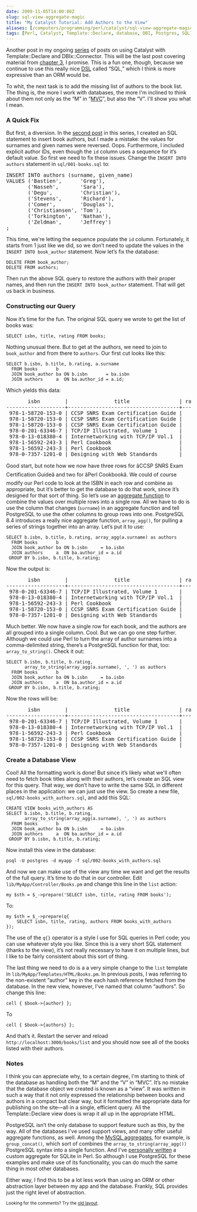 ```yaml
--- 
date: 2009-11-05T14:00:00Z
slug: sql-view-aggregate-magic
title: "My Catalyst Tutorial: Add Authors to the View"
aliases: [/computers/programming/perl/catalyst/sql-view-aggregate-magic.html]
tags: [Perl, Catalyst, Template::Declare, database, DBI, Postgres, SQL]
---
```


<p>Another post in my ongoing <a href="/computers/programming/perl/catalyst%20title=" title="Just a Theory: “Catalyst”">series</a> of posts on using Catalyst with Template::Declare and DBIx::Connector. This will be the last post covering material from <a href="http://search.cpan.org/perldoc?Catalyst::Manual::Tutorial::03_MoreCatalystBasics" title="Catalyst Tutorial - Chapter 3: More Catalyst Application Development Basics">chapter 3</a>, I promise. This is a fun one, though, because we continue to use this really nice <a href="https://en.wikipedia.org/wiki/Domain-specific_language" title="Wikipedia: “Domain-Specific Language”">DSL</a> called “SQL,” which I think is more expressive than an ORM would be.</p>

<p>To whit, the next task is to add the missing list of authors to the book list. The thing is, the more I work with databases, the more I'm inclined to think about them not only as the “M” in “<a href="https://en.wikipedia.org/wiki/Model%E2%80%93view%E2%80%93controller" title="Wikipedia: “Model-view-controller”">MVC</a>”, but also the “V”. I'll show you what I mean.</p>

<h3>A Quick Fix</h3>

<p>But first, a diversion. In the <a href="/computers/programming/perl/catalyst/tutorial-continued.html">second post</a> in this series, I created an SQL statement to insert book authors, but I made a mistake: the values for surnames and given names were reversed. Oops. Furthermore, I included explicit author IDs, even though the <code>id</code> column uses a sequence for it’s default value. So first we need to fix these issues. Change  the <code>INSERT INTO authors</code> statement in <code>sql/001-books.sql</code> to:</p>

<pre>
INSERT INTO authors (surname, given_name)
VALUES (&#x27;Bastien&#x27;,      &#x27;Greg&#x27;),
       (&#x27;Nasseh&#x27;,       &#x27;Sara&#x27;),
       (&#x27;Degu&#x27;,         &#x27;Christian&#x27;),
       (&#x27;Stevens&#x27;,      &#x27;Richard&#x27;),
       (&#x27;Comer&#x27;,        &#x27;Douglas&#x27;),
       (&#x27;Christiansen&#x27;, &#x27;Tom&#x27;),
       (&#x27;Torkington&#x27;,   &#x27;Nathan&#x27;),
       (&#x27;Zeldman&#x27;,      &#x27;Jeffrey&#x27;)
;
</pre>

<p>This time, we're letting the sequence populate the <code>id</code> column. Fortunately, it starts from 1 just like we did, so we don’t need to update the values in the <code>INSERT INTO book_author</code> statement. Now let’s fix the database:</p>

<pre><code>DELETE FROM book_author;
DELETE FROM authors;
</code></pre>

<p>Then run the above SQL query to restore the authors with their proper names, and then run the <code>INSERT INTO book_author</code> statement. That will get us back in business.</p>

<h3>Constructing our Query</h3>

<p>Now it’s time for the fun. The original SQL query we wrote to get the list of books was:</p>

<pre><code>SELECT isbn, title, rating FROM books;
</code></pre>

<p>Nothing unusual there. But to get at the authors, we need to join to <code>book_author</code> and from there to <code>authors</code>. Our first cut looks like this:</p>

<pre><code>SELECT b.isbn, b.title, b.rating, a.surname
  FROM books       b
  JOIN book_author ba ON b.isbn       = ba.isbn
  JOIN authors     a  ON ba.author_id = a.id;
</code></pre>

<p>Which yields this data:</p>

<pre>
       isbn        |               title                | rating |   surname    
&#x2d;&#x2d;&#x2d;&#x2d;&#x2d;&#x2d;&#x2d;&#x2d;&#x2d;&#x2d;&#x2d;&#x2d;&#x2d;&#x2d;&#x2d;&#x2d;&#x2d;&#x2d;&#x2d;+&#x2d;&#x2d;&#x2d;&#x2d;&#x2d;&#x2d;&#x2d;&#x2d;&#x2d;&#x2d;&#x2d;&#x2d;&#x2d;&#x2d;&#x2d;&#x2d;&#x2d;&#x2d;&#x2d;&#x2d;&#x2d;&#x2d;&#x2d;&#x2d;&#x2d;&#x2d;&#x2d;&#x2d;&#x2d;&#x2d;&#x2d;&#x2d;&#x2d;&#x2d;&#x2d;&#x2d;+&#x2d;&#x2d;&#x2d;&#x2d;&#x2d;&#x2d;&#x2d;&#x2d;+&#x2d;&#x2d;&#x2d;&#x2d;&#x2d;&#x2d;&#x2d;&#x2d;&#x2d;&#x2d;&#x2d;&#x2d;&#x2d;&#x2d;
 978&#x2d;1&#x2d;58720&#x2d;153&#x2d;0 | CCSP SNRS Exam Certification Guide |      5 | Bastien
 978&#x2d;1&#x2d;58720&#x2d;153&#x2d;0 | CCSP SNRS Exam Certification Guide |      5 | Nasseh
 978&#x2d;1&#x2d;58720&#x2d;153&#x2d;0 | CCSP SNRS Exam Certification Guide |      5 | Degu
 978&#x2d;0&#x2d;201&#x2d;63346&#x2d;7 | TCP/IP Illustrated, Volume 1       |      5 | Stevens
 978&#x2d;0&#x2d;13&#x2d;018380&#x2d;4 | Internetworking with TCP/IP Vol.1  |      4 | Comer
 978&#x2d;1&#x2d;56592&#x2d;243&#x2d;3 | Perl Cookbook                      |      5 | Christiansen
 978&#x2d;1&#x2d;56592&#x2d;243&#x2d;3 | Perl Cookbook                      |      5 | Torkington
 978&#x2d;0&#x2d;7357&#x2d;1201&#x2d;0 | Designing with Web Standards       |      5 | Zeldman
</pre>


<p>Good start, but note how we now have three rows for âCCSP SNRS Exam Certification Guideâ and two for âPerl Cookbookâ. We could of course modify our Perl code to look at the ISBN in each row and combine as appropriate, but it’s better to get the database to do that work, since it’s designed for that sort of thing. So let’s use an <a href="http://www.postgresql.org/docs/current/static/functions-aggregate.html" title="PostgreSQL Documentation: âAggregate Functionsâ">aggregate function</a> to combine the values over multiple rows into a single row. All we have to do is use the column that changes (<code>surname</code>) in an aggregate function and tell PostgreSQL to use the other columns to group rows into one. PostgreSQL 8.4 introduces a really nice aggregate function, <code>array_agg()</code>, for pulling a series of strings together into an array. Let’s put it to use:</p>

<pre><code>SELECT b.isbn, b.title, b.rating, array_agg(a.surname) as authors
  FROM books       b
  JOIN book_author ba ON b.isbn     = ba.isbn
  JOIN authors     a  ON ba.author_id = a.id
 GROUP BY b.isbn, b.title, b.rating;
</code></pre>

<p>Now the output is:</p>

<pre>
       isbn        |               title                | rating |          authors         
&#x2d;&#x2d;&#x2d;&#x2d;&#x2d;&#x2d;&#x2d;&#x2d;&#x2d;&#x2d;&#x2d;&#x2d;&#x2d;&#x2d;&#x2d;&#x2d;&#x2d;&#x2d;&#x2d;+&#x2d;&#x2d;&#x2d;&#x2d;&#x2d;&#x2d;&#x2d;&#x2d;&#x2d;&#x2d;&#x2d;&#x2d;&#x2d;&#x2d;&#x2d;&#x2d;&#x2d;&#x2d;&#x2d;&#x2d;&#x2d;&#x2d;&#x2d;&#x2d;&#x2d;&#x2d;&#x2d;&#x2d;&#x2d;&#x2d;&#x2d;&#x2d;&#x2d;&#x2d;&#x2d;&#x2d;+&#x2d;&#x2d;&#x2d;&#x2d;&#x2d;&#x2d;&#x2d;&#x2d;+&#x2d;&#x2d;&#x2d;&#x2d;&#x2d;&#x2d;&#x2d;&#x2d;&#x2d;&#x2d;&#x2d;&#x2d;&#x2d;&#x2d;&#x2d;&#x2d;&#x2d;&#x2d;&#x2d;&#x2d;&#x2d;&#x2d;&#x2d;&#x2d;&#x2d;&#x2d;
 978&#x2d;0&#x2d;201&#x2d;63346&#x2d;7 | TCP/IP Illustrated, Volume 1       |      5 | {Stevens}
 978&#x2d;0&#x2d;13&#x2d;018380&#x2d;4 | Internetworking with TCP/IP Vol.1  |      4 | {Comer}
 978&#x2d;1&#x2d;56592&#x2d;243&#x2d;3 | Perl Cookbook                      |      5 | {Christiansen,Torkington}
 978&#x2d;1&#x2d;58720&#x2d;153&#x2d;0 | CCSP SNRS Exam Certification Guide |      5 | {Bastien,Nasseh,Degu}
 978&#x2d;0&#x2d;7357&#x2d;1201&#x2d;0 | Designing with Web Standards       |      5 | {Zeldman}
</pre>

<p>Much better. We now have a single row for each book, and the authors are all grouped into a single column. Cool. But we can go one step further. Although we could use Perl to turn the array of author surnames into a comma-delimited string, there’s a PostgreSQL function for that, too: <code>array_to_string()</code>. Check it out:</p>

<pre><code>SELECT b.isbn, b.title, b.rating,
       array_to_string(array_agg(a.surname), ', ') as authors
  FROM books       b
  JOIN book_author ba ON b.isbn     = ba.isbn
  JOIN authors     a  ON ba.author_id = a.id
 GROUP BY b.isbn, b.title, b.rating;
</code></pre>

<p>Now the rows will be:</p>

<pre>
       isbn        |               title                | rating |          authors          
&#x2d;&#x2d;&#x2d;&#x2d;&#x2d;&#x2d;&#x2d;&#x2d;&#x2d;&#x2d;&#x2d;&#x2d;&#x2d;&#x2d;&#x2d;&#x2d;&#x2d;&#x2d;&#x2d;+&#x2d;&#x2d;&#x2d;&#x2d;&#x2d;&#x2d;&#x2d;&#x2d;&#x2d;&#x2d;&#x2d;&#x2d;&#x2d;&#x2d;&#x2d;&#x2d;&#x2d;&#x2d;&#x2d;&#x2d;&#x2d;&#x2d;&#x2d;&#x2d;&#x2d;&#x2d;&#x2d;&#x2d;&#x2d;&#x2d;&#x2d;&#x2d;&#x2d;&#x2d;&#x2d;&#x2d;+&#x2d;&#x2d;&#x2d;&#x2d;&#x2d;&#x2d;&#x2d;&#x2d;+&#x2d;&#x2d;&#x2d;&#x2d;&#x2d;&#x2d;&#x2d;&#x2d;&#x2d;&#x2d;&#x2d;&#x2d;&#x2d;&#x2d;&#x2d;&#x2d;&#x2d;&#x2d;&#x2d;&#x2d;&#x2d;&#x2d;&#x2d;&#x2d;&#x2d;&#x2d;
 978&#x2d;0&#x2d;201&#x2d;63346&#x2d;7 | TCP/IP Illustrated, Volume 1       |      5 | Stevens
 978&#x2d;0&#x2d;13&#x2d;018380&#x2d;4 | Internetworking with TCP/IP Vol.1  |      4 | Comer
 978&#x2d;1&#x2d;56592&#x2d;243&#x2d;3 | Perl Cookbook                      |      5 | Christiansen, Torkington
 978&#x2d;1&#x2d;58720&#x2d;153&#x2d;0 | CCSP SNRS Exam Certification Guide |      5 | Bastien, Nasseh, Degu
 978&#x2d;0&#x2d;7357&#x2d;1201&#x2d;0 | Designing with Web Standards       |      5 | Zeldman
</pre>


<h3>Create a Database View</h3>

<p>Cool! All the formatting work is done! But since it’s likely what we'll often need to fetch book titles along with their authors, let’s create an SQL view for this query. That way, we don’t have to write the same SQL in different places in the application: we can just use the view. So create a new file, <code>sql/002-books_with_authors.sql</code>, and add this SQL:</p>

<pre><code>CREATE VIEW books_with_authors AS
SELECT b.isbn, b.title, b.rating,
       array_to_string(array_agg(a.surname), ', ') as authors
  FROM books       b
  JOIN book_author ba ON b.isbn     = ba.isbn
  JOIN authors     a  ON ba.author_id = a.id
 GROUP BY b.isbn, b.title, b.rating;
</code></pre>

<p>Now install this view in the database:</p>

<pre><code>psql -U postgres -d myapp -f sql/002-books_with_authors.sql
</code></pre>

<p>And now we can make use of the view any time we want and get the results of the full query. It’s time to do that in our controller. Edit <code>lib/MyApp/Controller/Books.pm</code> and change this line  in the <code>list</code> action:</p>

<pre><code>my $sth = $_-&gt;prepare('SELECT isbn, title, rating FROM books');
</code></pre>

<p>To:</p>

<pre><code>my $sth = $_-&gt;prepare(q{
    SELECT isbn, title, rating, authors FROM books_with_authors
});
</code></pre>

<p>The use of the <code>q{}</code> operator is a style I use for SQL queries in Perl code; you can use whatever style you like. Since this is a very short SQL statement (thanks to the view), it’s not really necessary to have it on multiple lines, but I like to be fairly consistent about this sort of thing.</p>

<p>The last thing we need to do is a a very simple change to the <code>list</code> template in <code>lib/MyApp/Templates/HTML/Books.pm</code>. In previous posts, I was referring to the non-existent “author” key in the each hash reference fetched from the database. In the new view, however, I've named that column “authors”. So change this line:</p>

<pre><code>cell { $book-&gt;{author} };
</code></pre>

<p>To</p>

<pre><code>cell { $book-&gt;{authors} };
</code></pre>

<p>And that’s it. Restart the server and reload <code>http://localhost:3000/books/list</code> and you should now see all of the books listed with their authors.</p>

<h3>Notes</h3>

<p>I think you can appreciate why, to a certain degree, I'm starting to think of the database as handling both the “M” and the “V” in “MVC”. It’s no mistake that the database object we created is known as a “view”. It was written in such a way that it not only expressed the relationship between books and authors in a compact but clear way, but it formatted the appropriate data for publishing on the site—all in a single, efficient query. All the Template::Declare view does is wrap it all up in the appropriate HTML.</p>

<p>PostgreSQL isn’t the only database to support feature such as this, by the way. All of the databases I've used support views, and many offer useful aggregate functions, as well. Among the <a href="http://dev.mysql.com/doc/refman/5.0/en/group-by-functions.html" title="MySQL Documentation: âGROUP BY (Aggregate) Functionsâ">MySQL aggregates</a>, for example, is <code>group_concat()</code>, which sort of combines the <code>array_to_string(array_agg())</code> PostgreSQL syntax into a single function. And I've <a href="http://www.justatheory.com/computers/databases/sqlite/custom_perl_aggregates.html" title="Just a Theory: âCustom Aggregates in Perlâ">personally written</a> a custom aggregate for SQLite in Perl. So although I use PostgreSQL for these examples and make use of its functionality, you can do much the same thing in most other databases.</p>

<p>Either way, I find this to be a lot less work than using an ORM or other abstraction layer between my app and the database. Frankly, SQL provides just the right level of abstraction.</p>

<p class="past"><small>Looking for the comments? Try the <a rel="nofollow" href="//past.justatheory.com/computers/programming/perl/catalyst/sql-view-aggregate-magic.html">old layout</a>.</small></p>


